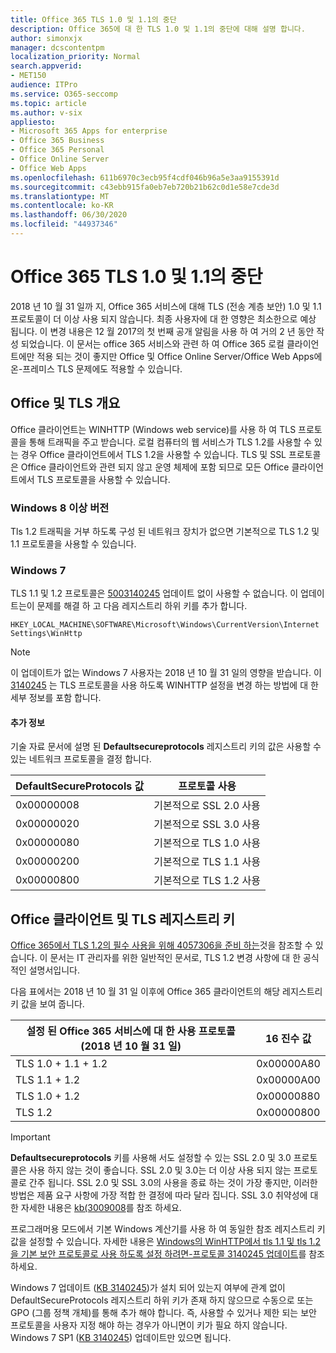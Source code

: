 ```yaml
---
title: Office 365 TLS 1.0 및 1.1의 중단
description: Office 365에 대 한 TLS 1.0 및 1.1의 중단에 대해 설명 합니다.
author: simonxjx
manager: dcscontentpm
localization_priority: Normal
search.appverid:
- MET150
audience: ITPro
ms.service: O365-seccomp
ms.topic: article
ms.author: v-six
appliesto:
- Microsoft 365 Apps for enterprise
- Office 365 Business
- Office 365 Personal
- Office Online Server
- Office Web Apps
ms.openlocfilehash: 611b6970c3ecb95f4cdf046b96a5e3aa9155391d
ms.sourcegitcommit: c43ebb915fa0eb7eb720b21b62c0d1e58e7cde3d
ms.translationtype: MT
ms.contentlocale: ko-KR
ms.lasthandoff: 06/30/2020
ms.locfileid: "44937346"
---
```

# <a name="tls-10-and-11-deprecation-for-office-365"></a>Office 365 TLS 1.0 및 1.1의 중단

2018 년 10 월 31 일까 지, Office 365 서비스에 대해 TLS (전송 계층 보안) 1.0 및 1.1 프로토콜이 더 이상 사용 되지 않습니다. 최종 사용자에 대 한 영향은 최소한으로 예상 됩니다. 이 변경 내용은 12 월 2017의 첫 번째 공개 알림을 사용 하 여 거의 2 년 동안 작성 되었습니다. 이 문서는 office 365 서비스와 관련 하 여 Office 365 로컬 클라이언트에만 적용 되는 것이 좋지만 Office 및 Office Online Server/Office Web Apps에 온-프레미스 TLS 문제에도 적용할 수 있습니다.

## <a name="office-and-tls-overview"></a>Office 및 TLS 개요

Office 클라이언트는 WINHTTP (Windows web service)를 사용 하 여 TLS 프로토콜을 통해 트래픽을 주고 받습니다. 로컬 컴퓨터의 웹 서비스가 TLS 1.2를 사용할 수 있는 경우 Office 클라이언트에서 TLS 1.2을 사용할 수 있습니다. TLS 및 SSL 프로토콜은 Office 클라이언트와 관련 되지 않고 운영 체제에 포함 되므로 모든 Office 클라이언트에서 TLS 프로토콜을 사용할 수 있습니다.

### <a name="on-windows-8-and-later-versions"></a>Windows 8 이상 버전

Tls 1.2 트래픽을 거부 하도록 구성 된 네트워크 장치가 없으면 기본적으로 TLS 1.2 및 1.1 프로토콜을 사용할 수 있습니다.

### <a name="on-windows-7"></a>Windows 7

TLS 1.1 및 1.2 프로토콜은 [5003140245](https://support.microsoft.com/help/3140245) 업데이트 없이 사용할 수 없습니다. 이 업데이트는이 문제를 해결 하 고 다음 레지스트리 하위 키를 추가 합니다.

```console
HKEY_LOCAL_MACHINE\SOFTWARE\Microsoft\Windows\CurrentVersion\Internet Settings\WinHttp
```

> [!NOTE]
> 이 업데이트가 없는 Windows 7 사용자는 2018 년 10 월 31 일의 영향을 받습니다. 이 [3140245](https://support.microsoft.com/help/3140245) 는 TLS 프로토콜을 사용 하도록 WINHTTP 설정을 변경 하는 방법에 대 한 세부 정보를 포함 합니다.

#### <a name="more-information"></a>추가 정보

기술 자료 문서에 설명 된 **Defaultsecureprotocols** 레지스트리 키의 값은 사용할 수 있는 네트워크 프로토콜을 결정 합니다.

|DefaultSecureProtocols 값|프로토콜 사용|
|-|-|
|0x00000008|기본적으로 SSL 2.0 사용|
|0x00000020|기본적으로 SSL 3.0 사용|
|0x00000080|기본적으로 TLS 1.0 사용|
|0x00000200|기본적으로 TLS 1.1 사용|
|0x00000800|기본적으로 TLS 1.2 사용|

## <a name="office-clients-and-tls-registry-keys"></a>Office 클라이언트 및 TLS 레지스트리 키

[Office 365에서 TLS 1.2의 필수 사용을 위해 4057306을 준비 하는](https://support.microsoft.com/help/4057306)것을 참조할 수 있습니다. 이 문서는 IT 관리자를 위한 일반적인 문서로, TLS 1.2 변경 사항에 대 한 공식적인 설명서입니다.

다음 표에서는 2018 년 10 월 31 일 이후에 Office 365 클라이언트의 해당 레지스트리 키 값을 보여 줍니다.

|설정 된 Office 365 서비스에 대 한 사용 프로토콜 (2018 년 10 월 31 일)|16 진수 값|
|-|-|
|TLS 1.0 + 1.1 + 1.2|0x00000A80|
|TLS 1.1 + 1.2|0x00000A00|
|TLS 1.0 + 1.2|0x00000880|
|TLS 1.2|0x00000800|

> [!IMPORTANT]
> **Defaultsecureprotocols** 키를 사용해 서도 설정할 수 있는 SSL 2.0 및 3.0 프로토콜은 사용 하지 않는 것이 좋습니다. SSL 2.0 및 3.0는 더 이상 사용 되지 않는 프로토콜로 간주 됩니다. SSL 2.0 및 SSL 3.0의 사용을 종료 하는 것이 가장 좋지만, 이러한 방법은 제품 요구 사항에 가장 적합 한 결정에 따라 달라 집니다. SSL 3.0 취약성에 대 한 자세한 내용은 [kb(3009008](https://support.microsoft.com/help/3009008)를 참조 하세요.

프로그래머용 모드에서 기본 Windows 계산기를 사용 하 여 동일한 참조 레지스트리 키 값을 설정할 수 있습니다. 자세한 내용은 [Windows의 WinHTTP에서 tls 1.1 및 tls 1.2을 기본 보안 프로토콜로 사용 하도록 설정 하려면-프로토콜 3140245 업데이트](https://support.microsoft.com/help/3140245)를 참조 하세요.

Windows 7 업데이트 ([KB 3140245](https://support.microsoft.com/help/3140245))가 설치 되어 있는지 여부에 관계 없이 DefaultSecureProtocols 레지스트리 하위 키가 존재 하지 않으므로 수동으로 또는 GPO (그룹 정책 개체)를 통해 추가 해야 합니다. 즉, 사용할 수 있거나 제한 되는 보안 프로토콜을 사용자 지정 해야 하는 경우가 아니면이 키가 필요 하지 않습니다. Windows 7 SP1 ([KB 3140245](https://support.microsoft.com/help/3140245)) 업데이트만 있으면 됩니다.
